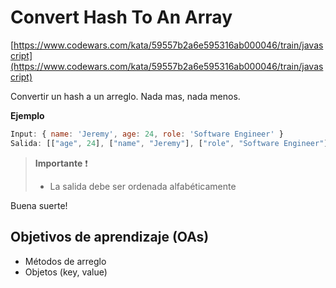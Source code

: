 # Convert Hash To An Array

[https://www.codewars.com/kata/59557b2a6e595316ab000046/train/javascript](https://www.codewars.com/kata/59557b2a6e595316ab000046/train/javascript)

Convertir un hash a un arreglo. Nada mas, nada menos.

__Ejemplo__

```js
Input: { name: 'Jeremy', age: 24, role: 'Software Engineer' }
Salida: [["age", 24], ["name", "Jeremy"], ["role", "Software Engineer"]]
```

> __Importante__ ❗
>
> - La salida debe ser ordenada alfabéticamente

Buena suerte!

## Objetivos de aprendizaje (OAs)

- Métodos de arreglo
- Objetos (key, value)
